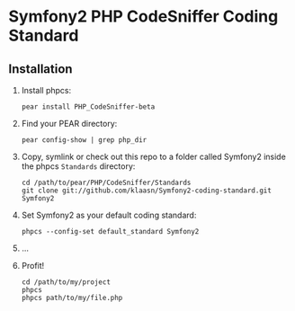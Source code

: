 Symfony2 PHP CodeSniffer Coding Standard
========================================

Installation
------------

1. Install phpcs:

       pear install PHP_CodeSniffer-beta

2. Find your PEAR directory:

       pear config-show | grep php_dir

3. Copy, symlink or check out this repo to a folder called Symfony2 inside the
   phpcs `Standards` directory:

       cd /path/to/pear/PHP/CodeSniffer/Standards
       git clone git://github.com/klaasn/Symfony2-coding-standard.git Symfony2

4. Set Symfony2 as your default coding standard:

       phpcs --config-set default_standard Symfony2

5. ...

6. Profit!

       cd /path/to/my/project
       phpcs
       phpcs path/to/my/file.php
